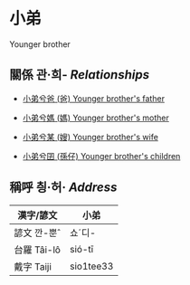 # 小弟

Younger brother

## 關係 관·희- _Relationships_

- [小弟兮爸 (爸) Younger brother's father](member2.md)

- [小弟兮媽 (媽) Younger brother's mother](member3.md)

- [小弟兮某 (嫂) Younger brother's wife](member21.md)

- [小弟兮囝 (孫仔) Younger brother's children](member22.md)



## 稱呼 칑·허· _Address_

漢字/諺文 | 小弟
--- | ---
諺文 깐-뿐ˆ | 쇼ˊ디-
台羅 Tâi-lô | sió-tī
戴字 Taiji | sio1tee33


